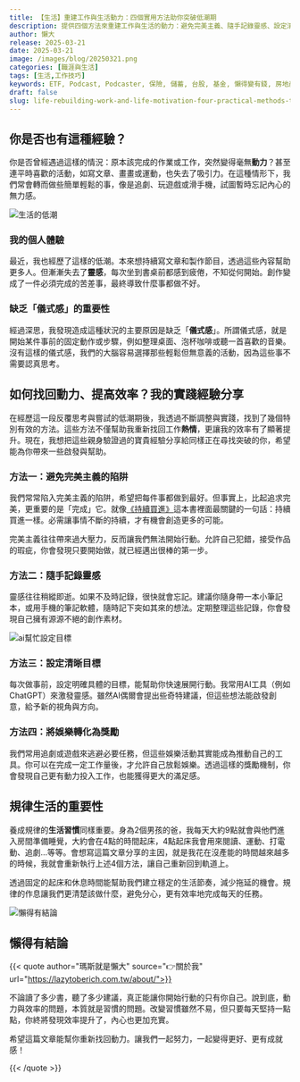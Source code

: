 ```yaml
---
title: 【生活】重建工作與生活動力：四個實用方法助你突破低潮期
description: 提供四個方法來重建工作與生活的動力：避免完美主義、隨手記錄靈感、設定清晰目標，以及將娛樂轉化為獎勵，並強調規律生活的重要性以提升效率和動力。
author: 懶大
release: 2025-03-21
date: 2025-03-21
image: /images/blog/20250321.png
categories: [職涯與生活]
tags: [生活,工作技巧]
keywords: ETF, Podcast, Podcaster, 保險, 儲蓄, 台股, 基金, 懶得變有錢, 房地產, 投資, 投資理財, 支出, 收入, 理財, 理財規劃, 瑪斯理財兩三事, 稅務, 總體經濟, 美股, 職涯心得, 股利收入, 複委託, 記帳, 讀書心得, 財務規劃, 財商, 貸款, 資產配置, 退休規劃, 開源節流
draft: false
slug: life-rebuilding-work-and-life-motivation-four-practical-methods-to-help-you-break-through-low-periods
---
```


## 你是否也有這種經驗？

你是否曾經遇過這樣的情況：原本該完成的作業或工作，突然變得毫無**動力**？甚至連平時喜歡的活動，如寫文章、畫畫或運動，也失去了吸引力。在這種情形下，我們常會轉而做些簡單輕鬆的事，像是追劇、玩遊戲或滑手機，試圖暫時忘記內心的無力感。

![生活的低潮](https://images.unsplash.com/photo-1607768188828-a348ce04d3a8?ixlib=rb-4.0.3&q=85&fm=jpg&crop=entropy&cs=srgb)

### 我的個人體驗

最近，我也經歷了這樣的低潮。本來想持續寫文章和製作節目，透過這些內容幫助更多人。但漸漸失去了**靈感**，每次坐到書桌前都感到疲倦，不知從何開始。創作變成了一件必須完成的苦差事，最終導致什麼事都做不好。

### 缺乏「儀式感」的重要性

經過深思，我發現造成這種狀況的主要原因是缺乏「**儀式感**」。所謂儀式感，就是開始某件事前的固定動作或步驟，例如整理桌面、泡杯咖啡或聽一首喜歡的音樂。沒有這樣的儀式感，我們的大腦容易選擇那些輕鬆但無意義的活動，因為這些事不需要認真思考。

## 如何找回**動力**、提高**效率**？我的實踐經驗分享

在經歷這一段反覆思考與嘗試的低潮期後，我透過不斷調整與實踐，找到了幾個特別有效的方法。這些方法不僅幫助我重新找回工作**熱情**，更讓我的效率有了顯著提升。現在，我想把這些親身驗證過的寶貴經驗分享給同樣正在尋找突破的你，希望能為你帶來一些啟發與幫助。

### 方法一：避免**完美主義**的陷阱

我們常常陷入完美主義的陷阱，希望把每件事都做到最好。但事實上，比起追求完美，更重要的是「完成」它。就像[《持續買進》](https://lazytoberich.com.tw/blog/book-continuous-buy-reading-experience/)這本書裡面最關鍵的一句話：持續買進一樣。必需讓事情不斷的持續，才有機會創造更多的可能。

完美主義往往帶來過大壓力，反而讓我們無法開始行動。允許自己犯錯，接受作品的瑕疵，你會發現只要開始做，就已經邁出很棒的第一步。

### 方法二：隨手記錄靈感

靈感往往稍縱即逝。如果不及時記錄，很快就會忘記。建議你隨身帶一本小筆記本，或用手機的筆記軟體，隨時記下突如其來的想法。定期整理這些記錄，你會發現自己擁有源源不絕的創作素材。

![ai幫忙設定目標](https://images.unsplash.com/photo-1679403766665-67ed6cd2df30?ixlib=rb-4.0.3&q=85&fm=jpg&crop=entropy&cs=srgb)

### 方法三：設定清晰目標

每次做事前，設定明確具體的目標，能幫助你快速展開行動。我常用AI工具（例如ChatGPT）來激發靈感。雖然AI偶爾會提出些奇特建議，但這些想法能啟發創意，給予新的視角與方向。

### 方法四：將娛樂轉化為獎勵

我們常用追劇或遊戲來逃避必要任務，但這些娛樂活動其實能成為推動自己的工具。你可以在完成一定工作量後，才允許自己放鬆娛樂。透過這樣的獎勵機制，你會發現自己更有動力投入工作，也能獲得更大的滿足感。

## 規律生活的重要性

養成規律的**生活習慣**同樣重要。身為2個男孩的爸，我每天大約9點就會與他們進入房間準備睡覺，大約會在4點的時間起床，4點起床我會用來閱讀、運動、打電動、追劇…等等。會想寫這篇文章分享的主因，就是我花在沒產能的時間越來越多的時候，我就會重新執行上述4個方法，讓自己重新回到軌道上。

透過固定的起床和休息時間能幫助我們建立穩定的生活節奏，減少拖延的機會。規律的作息讓我們更清楚該做什麼，避免分心，更有效率地完成每天的任務。

![懶得有結論](/images/blog/lazytobeconclude.svg)

## 懶得有結論

{{< quote author="瑪斯就是懶大" source="👉關於我" url="https://lazytoberich.com.tw/about/">}}

不論讀了多少書，聽了多少建議，真正能讓你開始行動的只有你自己。說到底，動力與效率的問題，本質就是習慣的問題。改變習慣雖然不易，但只要每天堅持一點點，你終將發現效率提升了，內心也更加充實。

希望這篇文章能幫你重新找回動力。讓我們一起努力，一起變得更好、更有成就感！

{{< /quote >}}
